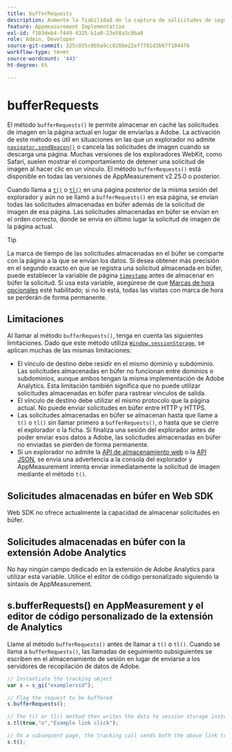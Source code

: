 ```yaml
---
title: bufferRequests
description: Aumente la fiabilidad de la captura de solicitudes de seguimiento de vínculos para los exploradores que descargan inmediatamente la página.
feature: Appmeasurement Implementation
exl-id: f103deb4-f449-4325-b1a0-23e58a3c9ba0
role: Admin, Developer
source-git-commit: 325c035c0b5a9cc828be22ef7781d3b67f104476
workflow-type: tm+mt
source-wordcount: '443'
ht-degree: 6%

---
```


# bufferRequests

El método `bufferRequests()` le permite almacenar en caché las solicitudes de imagen en la página actual en lugar de enviarlas a Adobe. La activación de este método es útil en situaciones en las que un explorador no admite [`navigator.sendBeacon()`](https://developer.mozilla.org/es-ES/docs/Web/API/Navigator/sendBeacon) o cancela las solicitudes de imagen cuando se descarga una página. Muchas versiones de los exploradores WebKit, como Safari, suelen mostrar el comportamiento de detener una solicitud de imagen al hacer clic en un vínculo. El método `bufferRequests()` está disponible en todas las versiones de AppMeasurement v2.25.0 o posterior.

Cuando llama a [`t()`](t-method.md) o [`tl()`](tl-method.md) en una página posterior de la misma sesión del explorador y aún no se llamó a `bufferRequests()` en esa página, se envían todas las solicitudes almacenadas en búfer además de la solicitud de imagen de esa página. Las solicitudes almacenadas en búfer se envían en el orden correcto, donde se envía en último lugar la solicitud de imagen de la página actual.

>[!TIP]
>
>La marca de tiempo de las solicitudes almacenadas en el búfer se comparte con la página a la que se envían los datos. Si desea obtener más precisión en el segundo exacto en que se registra una solicitud almacenada en búfer, puede establecer la variable de página [`timestamp`](../page-vars/timestamp.md) antes de almacenar en búfer la solicitud. Si usa esta variable, asegúrese de que [Marcas de hora opcionales](/help/admin/tools/manage-rs/edit-settings/general/timestamp-configuration.md) esté habilitado; si no lo está, todas las visitas con marca de hora se perderán de forma permanente.

## Limitaciones

Al llamar al método `bufferRequests()`, tenga en cuenta las siguientes limitaciones. Dado que este método utiliza [`Window.sessionStorage`](https://developer.mozilla.org/en-US/docs/Web/API/Web_Storage_API), se aplican muchas de las mismas limitaciones:

* El vínculo de destino debe residir en el mismo dominio y subdominio. Las solicitudes almacenadas en búfer no funcionan entre dominios o subdominios, aunque ambos tengan la misma implementación de Adobe Analytics. Esta limitación también significa que no puede utilizar solicitudes almacenadas en búfer para rastrear vínculos de salida.
* El vínculo de destino debe utilizar el mismo protocolo que la página actual. No puede enviar solicitudes en búfer entre HTTP y HTTPS.
* Las solicitudes almacenadas en búfer se almacenan hasta que llame a `t()` o `tl()` sin llamar primero a `bufferRequests()`, o hasta que se cierre el explorador o la ficha. Si finaliza una sesión del explorador antes de poder enviar esos datos a Adobe, las solicitudes almacenadas en búfer no enviadas se pierden de forma permanente.
* Si un explorador no admite la [API de almacenamiento web](https://developer.mozilla.org/en-US/docs/Web/API/Web_Storage_API) o la [API JSON](https://developer.mozilla.org/en-US/docs/Web/JavaScript/Reference/Global_Objects/JSON), se envía una advertencia a la consola del explorador y AppMeasurement intenta enviar inmediatamente la solicitud de imagen mediante el método `t()`.

## Solicitudes almacenadas en búfer en Web SDK

Web SDK no ofrece actualmente la capacidad de almacenar solicitudes en búfer.

## Solicitudes almacenadas en búfer con la extensión Adobe Analytics

No hay ningún campo dedicado en la extensión de Adobe Analytics para utilizar esta variable. Utilice el editor de código personalizado siguiendo la sintaxis de AppMeasurement.

## s.bufferRequests() en AppMeasurement y el editor de código personalizado de la extensión de Analytics

Llame al método `bufferRequests()` antes de llamar a `t()` o `tl()`. Cuando se llama a `bufferRequests()`, las llamadas de seguimiento subsiguientes se escriben en el almacenamiento de sesión en lugar de enviarse a los servidores de recopilación de datos de Adobe.

```js
// Instantiate the tracking object
var s = s_gi("examplersid");

// Flag the request to be buffered
s.bufferRequests();

// The t() or tl() method then writes the data to session storage instead of sending it to Adobe
s.tl(true,"o","Example link click");

// On a subsequent page, the tracking call sends both the above link tracking call and the page view call
s.t();
```
